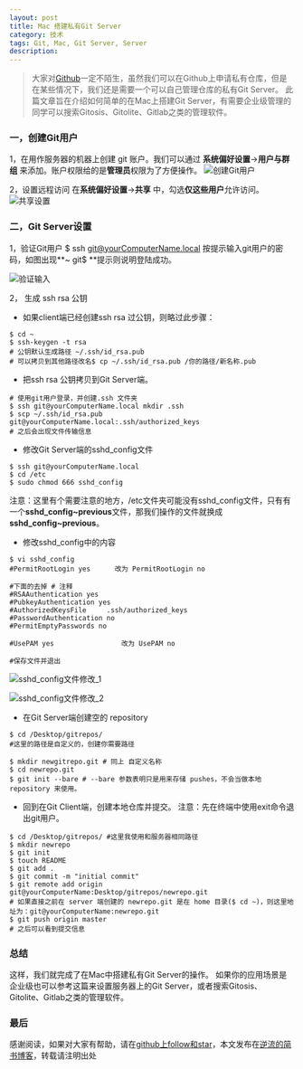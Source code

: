 ```yaml
---
layout: post
title: Mac 搭建私有Git Server
category: 技术
tags: Git, Mac, Git Server, Server
description:
---
```


> 大家对[Github](https://baike.baidu.com/item/github/10145341?fr=aladdin)一定不陌生，虽然我们可以在Github上申请私有仓库，但是在某些情况下，我们还是需要一个可以自己管理仓库的私有Git Server。
此篇文章旨在介绍如何简单的在Mac上搭建Git Server，有需要企业级管理的同学可以搜索Gitosis、Gitolite、Gitlab之类的管理软件。


### 一，创建Git用户
1，在用作服务器的机器上创建 git 账户。我们可以通过 **系统偏好设置**->**用户与群组** 来添加。账户权限给的是**管理员**权限为了方便操作。
![创建Git用户](http://upload-images.jianshu.io/upload_images/3096441-fd78d821c0ac2c4c.jpg?imageMogr2/auto-orient/strip%7CimageView2/2/w/1240)


2，设置远程访问
在**系统偏好设置**->**共享** 中，勾选**仅这些用户**允许访问。
![共享设置](http://upload-images.jianshu.io/upload_images/3096441-e64725fe29406e9c.jpg?imageMogr2/auto-orient/strip%7CimageView2/2/w/1240)

### 二，Git Server设置
1，验证Git用户
$ ssh git@yourComputerName.local
按提示输入git用户的密码，如图出现**~ git$ **提示则说明登陆成功。

![验证输入](http://upload-images.jianshu.io/upload_images/3096441-14096d5ebb5aefda.jpg?imageMogr2/auto-orient/strip%7CimageView2/2/w/1240)


2， 生成 ssh rsa 公钥
* 如果client端已经创建ssh rsa 过公钥，则略过此步骤：
``` shell
$ cd ~
$ ssh-keygen -t rsa  
# 公钥默认生成路径 ~/.ssh/id_rsa.pub
# 可以拷贝到其他路径改名$ cp ~/.ssh/id_rsa.pub /你的路径/新名称.pub
```

* 把ssh rsa 公钥拷贝到Git Server端。
``` shell
# 使用git用户登录，并创建.ssh 文件夹
$ ssh git@yourComputerName.local mkdir .ssh
$ scp ~/.ssh/id_rsa.pub git@yourComputerName.local:.ssh/authorized_keys
# 之后会出现文件传输信息
```

* 修改Git Server端的sshd_config文件
```shell
$ ssh git@yourComputerName.local
$ cd /etc
$ sudo chmod 666 sshd_config
```
注意：这里有个需要注意的地方，/etc文件夹可能没有sshd_config文件，只有有一个**sshd_config~previous**文件，那我们操作的文件就换成**sshd_config~previous**。

* 修改sshd_config中的内容
```shell
$ vi sshd_config 
#PermitRootLogin yes      改为 PermitRootLogin no

#下面的去掉 # 注释
#RSAAuthentication yes
#PubkeyAuthentication yes
#AuthorizedKeysFile     .ssh/authorized_keys
#PasswordAuthentication no
#PermitEmptyPasswords no

#UsePAM yes　　　　　　　　　　改为 UsePAM no

#保存文件并退出
```
![sshd_config文件修改_1](http://upload-images.jianshu.io/upload_images/3096441-ad7f71304af88644.jpg?imageMogr2/auto-orient/strip%7CimageView2/2/w/1240)

![sshd_config文件修改_2](http://upload-images.jianshu.io/upload_images/3096441-d50b49cb621c0241.jpg?imageMogr2/auto-orient/strip%7CimageView2/2/w/1240)


* 在Git Server端创建空的 repository

```shell
$ cd /Desktop/gitrepos/
#这里的路径是自定义的，创建你需要路径

$ mkdir newgitrepo.git # 同上 自定义名称
$ cd newrepo.git
$ git init --bare # --bare 参数表明只是用来存储 pushes，不会当做本地 repository 来使用。

```

* 回到在Git Client端，创建本地仓库并提交。
注意：先在终端中使用exit命令退出git用户。
```shell
$ cd /Desktop/gitrepos/ #这里我使用和服务器相同路径
$ mkdir newrepo
$ git init
$ touch README
$ git add .
$ git commit -m "initial commit"
$ git remote add origin git@yourComputerName:Desktop/gitrepos/newrepo.git 
# 如果直接之前在 server 端创建的 newrepo.git 是在 home 目录($ cd ~)，则这里地址为：git@yourComputerName:newrepo.git
$ git push origin master
# 之后可以看到提交信息
```

### 总结
这样，我们就完成了在Mac中搭建私有Git Server的操作。
如果你的应用场景是企业级也可以参考这篇来设置服务器上的Git Server，或者搜索Gitosis、Gitolite、Gitlab之类的管理软件。


### 最后

感谢阅读，如果对大家有帮助，请在[github上follow和star](https://github.com/yuxinyang0325)，本文发布在[逆流的简书博客](https://www.jianshu.com/p/df6c3f14f7f7)，转载请注明出处
